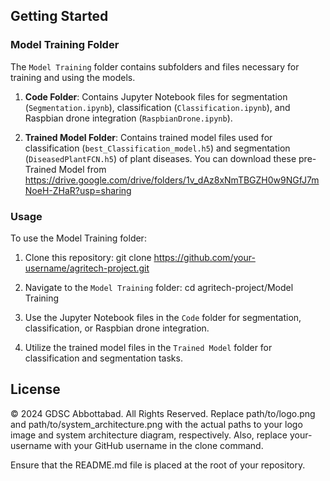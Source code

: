 
## Getting Started

### Model Training Folder

The `Model Training` folder contains subfolders and files necessary for training and using the models.

1. **Code Folder**: Contains Jupyter Notebook files for segmentation (`Segmentation.ipynb`), classification (`Classification.ipynb`), and Raspbian drone integration (`RaspbianDrone.ipynb`).

2. **Trained Model Folder**: Contains trained model files used for classification (`best_Classification_model.h5`) and segmentation (`DiseasedPlantFCN.h5`) of plant diseases. 
You can download these pre-Trained Model from https://drive.google.com/drive/folders/1v_dAz8xNmTBGZH0w9NGfJ7mNoeH-ZHaR?usp=sharing

### Usage

To use the Model Training folder:
1. Clone this repository:
git clone https://github.com/your-username/agritech-project.git

2. Navigate to the `Model Training` folder:
cd agritech-project/Model Training

3. Use the Jupyter Notebook files in the `Code` folder for segmentation, classification, or Raspbian drone integration.

4. Utilize the trained model files in the `Trained Model` folder for classification and segmentation tasks.

## License

© 2024 GDSC Abbottabad. All Rights Reserved.
Replace path/to/logo.png and path/to/system_architecture.png with the actual paths to your logo image and system architecture diagram, respectively. Also, replace your-username with your GitHub username in the clone command.

Ensure that the README.md file is placed at the root of your repository.
